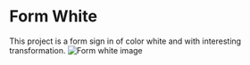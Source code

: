 # Form White
This project is a form sign in of color white and with interesting transformation.
<img src="form-white.gif"  alt="Form white image" />
